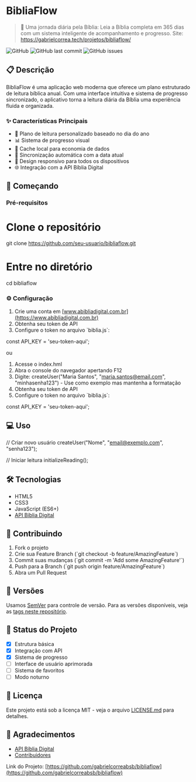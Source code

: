 # BibliaFlow

> 📖 Uma jornada diária pela Bíblia: Leia a Bíblia completa em 365 dias com um sistema inteligente de acompanhamento e progresso.
> Site: https://gabrielcorrea.tech/projetos/bibliaflow/

![GitHub](https://img.shields.io/github/license/gabrielcorreabsb/bibliaflow)
![GitHub last commit](https://img.shields.io/github/last-commit/gabrielcorreabsb/bibliaflow)
![GitHub issues](https://img.shields.io/github/issues/gabrielcorreabsb/bibliaflow)

## 📋 Descrição

BibliaFlow é uma aplicação web moderna que oferece um plano estruturado de leitura bíblica anual. Com uma interface intuitiva e sistema de progresso sincronizado, o aplicativo torna a leitura diária da Bíblia uma experiência fluida e organizada.

### ✨ Características Principais

- 📅 Plano de leitura personalizado baseado no dia do ano
- 📊 Sistema de progresso visual
- 💾 Cache local para economia de dados
- 🔄 Sincronização automática com a data atual
- 📱 Design responsivo para todos os dispositivos
- 🌐 Integração com a API Bíblia Digital

## 🚀 Começando

### Pré-requisitos

# Clone o repositório
git clone https://github.com/seu-usuario/bibliaflow.git

# Entre no diretório
cd bibliaflow

### ⚙️ Configuração

1. Crie uma conta em [www.abibliadigital.com.br](https://www.abibliadigital.com.br)
2. Obtenha seu token de API
3. Configure o token no arquivo \`biblia.js\`:

const API_KEY = 'seu-token-aqui';

ou

1. Acesse o index.hml
2. Abra o console do navegador apertando F12
3. Digite: createUser("Maria Santos", "maria.santos@email.com", "minhasenha123") - Use como exemplo mas mantenha a formatação
4. Obtenha seu token de API
5. Configure o token no arquivo \`biblia.js\`:

const API_KEY = 'seu-token-aqui';


## 💻 Uso

// Criar novo usuário
createUser("Nome", "email@exemplo.com", "senha123");

// Iniciar leitura
initializeReading();


## 🛠️ Tecnologias

- HTML5
- CSS3
- JavaScript (ES6+)
- [API Bíblia Digital](https://www.abibliadigital.com.br/api)


## 🤝 Contribuindo

1. Fork o projeto
2. Crie sua Feature Branch (\`git checkout -b feature/AmazingFeature\`)
3. Commit suas mudanças (\`git commit -m 'Add some AmazingFeature'\`)
4. Push para a Branch (\`git push origin feature/AmazingFeature\`)
5. Abra um Pull Request

## 📌 Versões

Usamos [SemVer](http://semver.org/) para controle de versão. Para as versões disponíveis, veja as [tags neste repositório](https://github.com/gabrielcorreabsb/bibliaflow/tags).

## 🎯 Status do Projeto

- [x] Estrutura básica
- [x] Integração com API
- [x] Sistema de progresso
- [ ] Interface de usuário aprimorada
- [ ] Sistema de favoritos
- [ ] Modo noturno

## 📄 Licença

Este projeto está sob a licença MIT - veja o arquivo [LICENSE.md](LICENSE.md) para detalhes.

## 🎉 Agradecimentos

- [API Bíblia Digital](https://www.abibliadigital.com.br)
- [Contribuidores](https://github.com/gabrielcorreabsb/bibliaflow/contributors)

Link do Projeto: [https://github.com/gabrielcorreabsb/bibliaflow](https://github.com/gabrielcorreabsb/bibliaflow)

